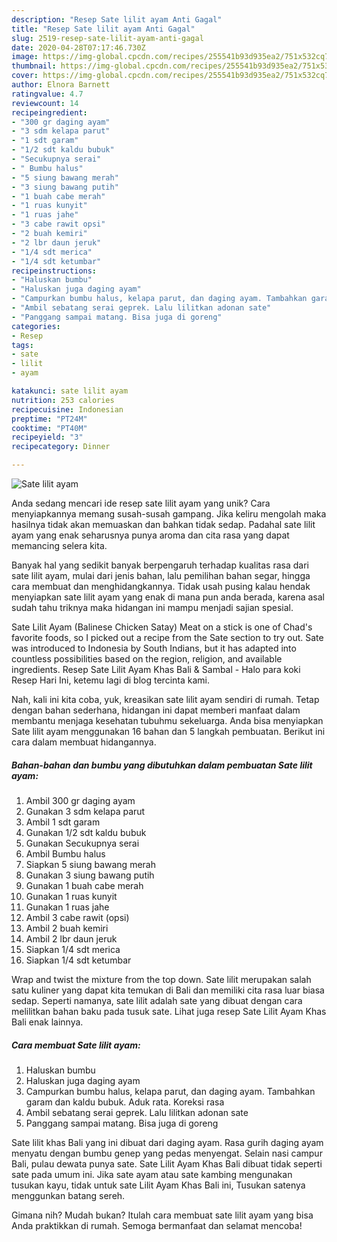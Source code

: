 ```yaml
---
description: "Resep Sate lilit ayam Anti Gagal"
title: "Resep Sate lilit ayam Anti Gagal"
slug: 2519-resep-sate-lilit-ayam-anti-gagal
date: 2020-04-28T07:17:46.730Z
image: https://img-global.cpcdn.com/recipes/255541b93d935ea2/751x532cq70/sate-lilit-ayam-foto-resep-utama.jpg
thumbnail: https://img-global.cpcdn.com/recipes/255541b93d935ea2/751x532cq70/sate-lilit-ayam-foto-resep-utama.jpg
cover: https://img-global.cpcdn.com/recipes/255541b93d935ea2/751x532cq70/sate-lilit-ayam-foto-resep-utama.jpg
author: Elnora Barnett
ratingvalue: 4.7
reviewcount: 14
recipeingredient:
- "300 gr daging ayam"
- "3 sdm kelapa parut"
- "1 sdt garam"
- "1/2 sdt kaldu bubuk"
- "Secukupnya serai"
- " Bumbu halus"
- "5 siung bawang merah"
- "3 siung bawang putih"
- "1 buah cabe merah"
- "1 ruas kunyit"
- "1 ruas jahe"
- "3 cabe rawit opsi"
- "2 buah kemiri"
- "2 lbr daun jeruk"
- "1/4 sdt merica"
- "1/4 sdt ketumbar"
recipeinstructions:
- "Haluskan bumbu"
- "Haluskan juga daging ayam"
- "Campurkan bumbu halus, kelapa parut, dan daging ayam. Tambahkan garam dan kaldu bubuk. Aduk rata. Koreksi rasa"
- "Ambil sebatang serai geprek. Lalu lilitkan adonan sate"
- "Panggang sampai matang. Bisa juga di goreng"
categories:
- Resep
tags:
- sate
- lilit
- ayam

katakunci: sate lilit ayam 
nutrition: 253 calories
recipecuisine: Indonesian
preptime: "PT24M"
cooktime: "PT40M"
recipeyield: "3"
recipecategory: Dinner

---
```



![Sate lilit ayam](https://img-global.cpcdn.com/recipes/255541b93d935ea2/751x532cq70/sate-lilit-ayam-foto-resep-utama.jpg)

Anda sedang mencari ide resep sate lilit ayam yang unik? Cara menyiapkannya memang susah-susah gampang. Jika keliru mengolah maka hasilnya tidak akan memuaskan dan bahkan tidak sedap. Padahal sate lilit ayam yang enak seharusnya punya aroma dan cita rasa yang dapat memancing selera kita.

Banyak hal yang sedikit banyak berpengaruh terhadap kualitas rasa dari sate lilit ayam, mulai dari jenis bahan, lalu pemilihan bahan segar, hingga cara membuat dan menghidangkannya. Tidak usah pusing kalau hendak menyiapkan sate lilit ayam yang enak di mana pun anda berada, karena asal sudah tahu triknya maka hidangan ini mampu menjadi sajian spesial.

Sate Lilit Ayam (Balinese Chicken Satay) Meat on a stick is one of Chad&#39;s favorite foods, so I picked out a recipe from the Sate section to try out. Sate was introduced to Indonesia by South Indians, but it has adapted into countless possibilities based on the region, religion, and available ingredients. Resep Sate Lilit Ayam Khas Bali &amp; Sambal - Halo para koki Resep Hari Ini, ketemu lagi di blog tercinta kami.


Nah, kali ini kita coba, yuk, kreasikan sate lilit ayam sendiri di rumah. Tetap dengan bahan sederhana, hidangan ini dapat memberi manfaat dalam membantu menjaga kesehatan tubuhmu sekeluarga. Anda bisa menyiapkan Sate lilit ayam menggunakan 16 bahan dan 5 langkah pembuatan. Berikut ini cara dalam membuat hidangannya.

<!--inarticleads1-->

##### Bahan-bahan dan bumbu yang dibutuhkan dalam pembuatan Sate lilit ayam:

1. Ambil 300 gr daging ayam
1. Gunakan 3 sdm kelapa parut
1. Ambil 1 sdt garam
1. Gunakan 1/2 sdt kaldu bubuk
1. Gunakan Secukupnya serai
1. Ambil  Bumbu halus
1. Siapkan 5 siung bawang merah
1. Gunakan 3 siung bawang putih
1. Gunakan 1 buah cabe merah
1. Gunakan 1 ruas kunyit
1. Gunakan 1 ruas jahe
1. Ambil 3 cabe rawit (opsi)
1. Ambil 2 buah kemiri
1. Ambil 2 lbr daun jeruk
1. Siapkan 1/4 sdt merica
1. Siapkan 1/4 sdt ketumbar


Wrap and twist the mixture from the top down. Sate lilit merupakan salah satu kuliner yang dapat kita temukan di Bali dan memiliki cita rasa luar biasa sedap. Seperti namanya, sate lilit adalah sate yang dibuat dengan cara melilitkan bahan baku pada tusuk sate. Lihat juga resep Sate Lilit Ayam Khas Bali enak lainnya. 

<!--inarticleads2-->

##### Cara membuat Sate lilit ayam:

1. Haluskan bumbu
1. Haluskan juga daging ayam
1. Campurkan bumbu halus, kelapa parut, dan daging ayam. Tambahkan garam dan kaldu bubuk. Aduk rata. Koreksi rasa
1. Ambil sebatang serai geprek. Lalu lilitkan adonan sate
1. Panggang sampai matang. Bisa juga di goreng


Sate lilit khas Bali yang ini dibuat dari daging ayam. Rasa gurih daging ayam menyatu dengan bumbu genep yang pedas menyengat. Selain nasi campur Bali, pulau dewata punya sate. Sate Lilit Ayam Khas Bali dibuat tidak seperti sate pada umum ini. Jika sate ayam atau sate kambing mengunakan tusukan kayu, tidak untuk sate Lilit Ayam Khas Bali ini, Tusukan satenya menggunkan batang sereh. 

Gimana nih? Mudah bukan? Itulah cara membuat sate lilit ayam yang bisa Anda praktikkan di rumah. Semoga bermanfaat dan selamat mencoba!
